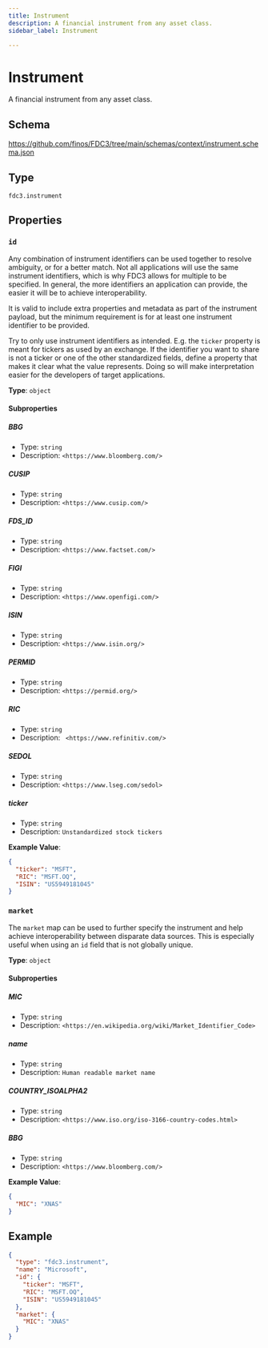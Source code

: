 ```yaml
---
title: Instrument
description: A financial instrument from any asset class.
sidebar_label: Instrument

---
```


# Instrument

A financial instrument from any asset class.

## Schema

<https://github.com/finos/FDC3/tree/main/schemas/context/instrument.schema.json>

## Type

`fdc3.instrument`

## Properties

### `id`

Any combination of instrument identifiers can be used together to resolve ambiguity, or for a better match. Not all applications will use the same instrument identifiers, which is why FDC3 allows for multiple to be specified. In general, the more identifiers an application can provide, the easier it will be to achieve interoperability.

It is valid to include extra properties and metadata as part of the instrument payload, but the minimum requirement is for at least one instrument identifier to be provided.

Try to only use instrument identifiers as intended. E.g. the `ticker` property is meant for tickers as used by an exchange.
If the identifier you want to share is not a ticker or one of the other standardized fields, define a property that makes it clear what the value represents. Doing so will make interpretation easier for the developers of target applications.

**Type**: `object`

#### Subproperties
##### BBG
- Type: `string`
- Description: `<https://www.bloomberg.com/>`

##### CUSIP
- Type: `string`
- Description: `<https://www.cusip.com/>`

##### FDS_ID
- Type: `string`
- Description: `<https://www.factset.com/>`

##### FIGI
- Type: `string`
- Description: `<https://www.openfigi.com/>`

##### ISIN
- Type: `string`
- Description: `<https://www.isin.org/>`

##### PERMID
- Type: `string`
- Description: `<https://permid.org/>`

##### RIC
- Type: `string`
- Description: ` <https://www.refinitiv.com/>`

##### SEDOL
- Type: `string`
- Description: `<https://www.lseg.com/sedol>`

##### ticker
- Type: `string`
- Description: `Unstandardized stock tickers`


**Example Value**: 
```json
{
  "ticker": "MSFT",
  "RIC": "MSFT.OQ",
  "ISIN": "US5949181045"
}
```

### `market`

The `market` map can be used to further specify the instrument and help achieve interoperability between disparate data sources. This is especially useful when using an `id` field that is not globally unique.

**Type**: `object`

#### Subproperties
##### MIC
- Type: `string`
- Description: `<https://en.wikipedia.org/wiki/Market_Identifier_Code>`

##### name
- Type: `string`
- Description: `Human readable market name`

##### COUNTRY_ISOALPHA2
- Type: `string`
- Description: `<https://www.iso.org/iso-3166-country-codes.html>`

##### BBG
- Type: `string`
- Description: `<https://www.bloomberg.com/>`


**Example Value**: 
```json
{
  "MIC": "XNAS"
}
```

## Example

```json
{
  "type": "fdc3.instrument",
  "name": "Microsoft",
  "id": {
    "ticker": "MSFT",
    "RIC": "MSFT.OQ",
    "ISIN": "US5949181045"
  },
  "market": {
    "MIC": "XNAS"
  }
}
```

